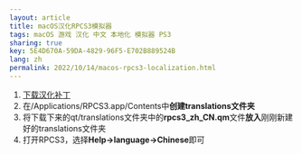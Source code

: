 ```yaml
---
layout: article
title: macOS汉化RPCS3模拟器
tags: macOS 游戏 汉化 中文 本地化 模拟器 PS3
sharing: true
key: 5E4D670A-59DA-4829-96F5-E702B889524B
lang: zh
permalink: 2022/10/14/macos-rpcs3-localization.html
---
```


1. [下载汉化补丁](https://tieba.baidu.com/p/6680116828)
2. 在/Applications/RPCS3.app/Contents中**创建translations文件夹**
3. 将下载下来的qt/translations文件夹中的**rpcs3_zh_CN.qm**文件**放入**刚刚新建好的translations文件夹
4. 打开RPCS3，选择**Help→language→Chinese**即可